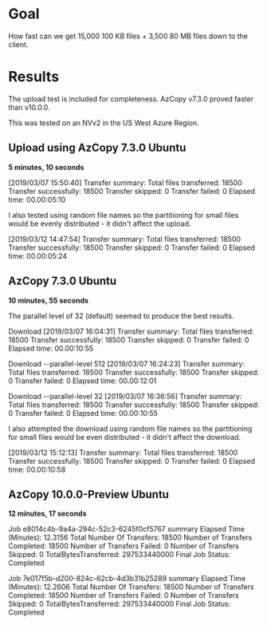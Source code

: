 # Goal

How fast can we get 15,000 100 KB files + 3,500 80 MB files down to the client.

# Results

The upload test is included for completeness. AzCopy v7.3.0 proved faster than v10.0.0.

This was tested on an NVv2 in the US West Azure Region.

## Upload using AzCopy 7.3.0 Ubuntu

**5 minutes, 10 seconds**

[2019/03/07 15:50:40] Transfer summary:
Total files transferred: 18500
Transfer successfully: 18500
Transfer skipped: 0
Transfer failed: 0
Elapsed time: 00.00:05:10

I also tested using random file names so the partitioning for small files would be evenly distributed - it didn't affect the upload.

[2019/03/12 14:47:54] Transfer summary:
Total files transferred: 18500
Transfer successfully: 18500
Transfer skipped: 0
Transfer failed: 0
Elapsed time: 00.00:05:24

## AzCopy 7.3.0 Ubuntu

**10 minutes, 55 seconds**

The parallel level of 32 (default) seemed to produce the best results.

Download
[2019/03/07 16:04:31] Transfer summary:
Total files transferred: 18500
Transfer successfully: 18500
Transfer skipped: 0
Transfer failed: 0
Elapsed time: 00.00:10:55

Download --parallel-level 512
[2019/03/07 16:24:23] Transfer summary:
Total files transferred: 18500
Transfer successfully: 18500
Transfer skipped: 0
Transfer failed: 0
Elapsed time: 00.00:12:01

Download --parallel-level 32
[2019/03/07 16:36:56] Transfer summary:
Total files transferred: 18500
Transfer successfully: 18500
Transfer skipped: 0
Transfer failed: 0
Elapsed time: 00.00:10:55

I also attempted the download using random file names so the partitioning for small files would be even distributed - it didn't affect the download.

[2019/03/12 15:12:13] Transfer summary:
Total files transferred: 18500
Transfer successfully: 18500
Transfer skipped: 0
Transfer failed: 0
Elapsed time: 00.00:10:58

## AzCopy 10.0.0-Preview Ubuntu

**12 minutes, 17 seconds**

Job e8014c4b-9a4a-294c-52c3-6245f0cf5767 summary
Elapsed Time (Minutes): 12.3156
Total Number Of Transfers: 18500
Number of Transfers Completed: 18500
Number of Transfers Failed: 0
Number of Transfers Skipped: 0
TotalBytesTransferred: 297533440000
Final Job Status: Completed

Job 7e017f5b-d200-824c-62cb-4d3b31b25289 summary
Elapsed Time (Minutes): 12.2606
Total Number Of Transfers: 18500
Number of Transfers Completed: 18500
Number of Transfers Failed: 0
Number of Transfers Skipped: 0
TotalBytesTransferred: 297533440000
Final Job Status: Completed
